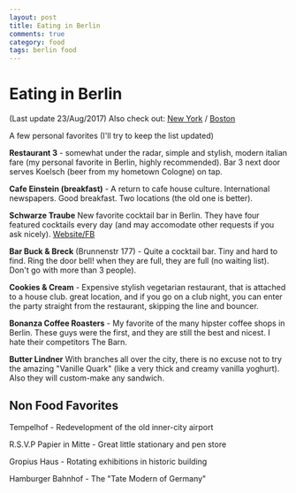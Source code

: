 ```yaml
---
layout: post
title: Eating in Berlin
comments: true
category: food
tags: berlin food
---
```

# Eating in Berlin
(Last update 23/Aug/2017)
Also check out: [New York](/2015/06/15/Eating-in-NYC.html) / [Boston](/2014/07/29/Boston-Tips.html)

A few personal favorites (I'll try to keep the list updated)

**Restaurant 3** - somewhat under the radar, simple and stylish, modern italian fare (my personal favorite in Berlin, highly recommended). Bar 3 next door serves Koelsch (beer from my hometown Cologne) on tap. 

**Cafe Einstein (breakfast)** - A return to cafe house culture. International newspapers. Good breakfast. Two locations (the old one is better).

**Schwarze Traube** New favorite cocktail bar in Berlin. They have four featured cocktails every day (and may accomodate other requests if you ask nicely). [Website/FB](https://www.facebook.com/schwarzetraube1)

**Bar Buck & Breck** (Brunnenstr 177) - Quite a cocktail bar. Tiny and hard to find. Ring the door bell! when they are full, they are full (no waiting list). Don't go with more than 3 people).

**Cookies & Cream** - Expensive stylish vegetarian restaurant, that is attached to a house club. great location, and if you go on a club night, you can enter the party straight from the restaurant, skipping the line and bouncer.

**Bonanza Coffee Roasters** - My favorite of the many hipster coffee shops in Berlin. These guys were the first, and they are still the best and nicest. I hate their competitors The Barn.

**Butter Lindner** With branches all over the city, there is no excuse not to try the amazing "Vanille Quark" (like a very thick and creamy vanilla yoghurt). Also they will custom-make any sandwich. 

## Non Food Favorites

Tempelhof - Redevelopment of the old inner-city airport

R.S.V.P Papier in Mitte - Great little stationary and pen store

Gropius Haus - Rotating exhibitions in historic building 

Hamburger Bahnhof - The "Tate Modern of Germany"
